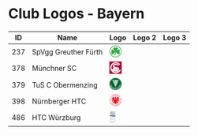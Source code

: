 # Club Logos - Bayern

| ID | Name | Logo | Logo 2| Logo 3 |
|:-:|---|---|---|---|
| 237 | SpVgg Greuther Fürth | <img src="/svg/clubs/bay/237_fuerth.svg" height="25px" /> | | |
| 378 | Münchner SC | <img src="/svg/clubs/bay/378_msc.svg" height="25px" /> | | |
| 379 | TuS C Obermenzing | <img src="/svg/clubs/bay/379_tus.svg" height="25px" /> | | |
| 398 | Nürnberger HTC | <img src="/svg/clubs/bay/398_nhtc.svg" height="25px" /> | | |
| 486 | HTC Würzburg | <img src="/svg/clubs/bay/486_htcw.svg" height="25px" /> | | |

